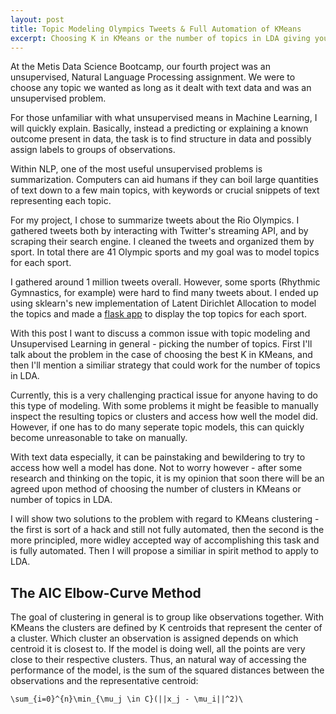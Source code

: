 ```yaml
---
layout: post
title: Topic Modeling Olympics Tweets & Full Automation of KMeans
excerpt: Choosing K in KMeans or the number of topics in LDA giving you a headache? Not to worry. There are solutions.
---
```


At the Metis Data Science Bootcamp, our fourth project was an unsupervised, Natural Language Processing assignment. We were to choose any topic we wanted as long as it dealt with text data and was an unsupervised problem.

For those unfamiliar with what unsupervised means in Machine Learning, I will quickly explain. Basically, instead a predicting or explaining a known outcome present in data, the task is to find structure in data and possibly assign labels to groups of observations.

Within NLP, one of the most useful unsupervised problems is summarization. Computers can aid humans if they can boil large quantities of text down to a few main topics, with keywords or crucial snippets of text representing each topic.

For my project, I chose to summarize tweets about the Rio Olympics. I gathered tweets both by interacting with Twitter's streaming API, and by scraping their search engine. I cleaned the tweets and organized them by sport. In total there are 41 Olympic sports and my goal was to model topics for each sport.

I gathered around 1 million tweets overall. However, some sports (Rhythmic Gymnastics, for example) were hard to find many tweets about. I ended up using sklearn's new implementation of Latent Dirichlet Allocation to model the topics and made a [flask app](https://twitter-olympics-topics.herokuapp.com) to display the top topics for each sport.

With this post I want to discuss a common issue with topic modeling and Unsupervised Learning in general - picking the number of topics. First I'll talk about the problem in the case of choosing the best K in KMeans, and then I'll mention a similiar strategy that could work for the number of topics in LDA.

Currently, this is a very challenging practical issue for anyone having to do this type of modeling. With some problems it might be feasible to manually inspect the resulting topics or clusters and access how well the model did. However, if one has to do many seperate topic models, this can quickly become unreasonable to take on manually.

With text data especially, it can be painstaking and bewildering to try to access how well a model has done. Not to worry however - after some research and thinking on the topic, it is my opinion that soon there will be an agreed upon method of choosing the number of clusters in KMeans or number of topics in LDA.

I will show two solutions to the problem with regard to KMeans clustering - the first is sort of a hack and still not fully automated, then the second is the more principled, more widley accepted way of accomplishing this task and is fully automated. Then I will propose a similiar in spirit method to apply to LDA.

## The AIC Elbow-Curve Method

The goal of clustering in general is to group like observations together. With KMeans the clusters are defined by K centroids that represent the center of a cluster. Which cluster an observation is assigned depends on which centroid it is closest to. If the model is doing well, all the points are very close to their respective clusters. Thus, an natural way of accessing the performance of the model, is the sum of the squared distances between the observations and the representative centroid:

    \sum_{i=0}^{n}\min_{\mu_j \in C}(||x_j - \mu_i||^2)\



  